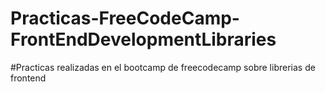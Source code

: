 # Practicas-FreeCodeCamp-FrontEndDevelopmentLibraries
 
#Practicas realizadas en el bootcamp de freecodecamp sobre librerias de frontend

